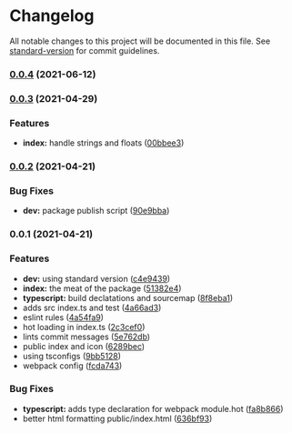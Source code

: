 # Changelog

All notable changes to this project will be documented in this file. See [standard-version](https://github.com/conventional-changelog/standard-version) for commit guidelines.

### [0.0.4](https://github.com/lionipsum/negative/compare/v0.0.3...v0.0.4) (2021-06-12)

### [0.0.3](https://github.com/lionipsum/negative/compare/v0.0.2...v0.0.3) (2021-04-29)


### Features

* **index:** handle strings and floats ([00bbee3](https://github.com/lionipsum/negative/commit/00bbee3bfde26ce932aa22deb0a9ae903dfde4bb))

### [0.0.2](https://github.com/lionipsum/negative/compare/v0.0.1...v0.0.2) (2021-04-21)


### Bug Fixes

* **dev:** package publish script ([90e9bba](https://github.com/lionipsum/negative/commit/90e9bba6b107df9edd9b89ef1e2fbb8d64554b72))

### 0.0.1 (2021-04-21)


### Features

* **dev:** using standard version ([c4e9439](https://github.com/lionipsum/negative/commit/c4e9439d9ea84e87acc2cbbc3eb7be90d0469d61))
* **index:** the meat of the package ([51382e4](https://github.com/lionipsum/negative/commit/51382e42e6bbdadb37e783d40396113a7e60b663))
* **typescript:** build declatations and sourcemap ([8f8eba1](https://github.com/lionipsum/negative/commit/8f8eba1c7abbc6110a0d14a441fb0fb4e4daab47))
* adds src index.ts and test ([4a66ad3](https://github.com/lionipsum/negative/commit/4a66ad3d401555cad7ac9bd6012dc61ab5bdaba1))
* eslint rules ([4a54fa9](https://github.com/lionipsum/negative/commit/4a54fa9edcdd94b88703dea628ff5912b4fbda67))
* hot loading in index.ts ([2c3cef0](https://github.com/lionipsum/negative/commit/2c3cef0c04fffbee0b763d5a77da22754dde8420))
* lints commit messages ([5e762db](https://github.com/lionipsum/negative/commit/5e762db967ae54934cfe2889d724998c1973abe2))
* public index and icon ([6289bec](https://github.com/lionipsum/negative/commit/6289bec2a8632c89fb433be4d5d13a8978f1e9e4))
* using tsconfigs ([9bb5128](https://github.com/lionipsum/negative/commit/9bb51282b8da855748a2ffcd4be8a3a5b1c1f02e))
* webpack config ([fcda743](https://github.com/lionipsum/negative/commit/fcda7431eefed5a76cb7722c7f0ada179d2fc03d))


### Bug Fixes

* **typescript:** adds type declaration for webpack module.hot ([fa8b866](https://github.com/lionipsum/negative/commit/fa8b8665e8c39fd3998ef01446d7e7e647a58fca))
* better html formatting public/index.html ([636bf93](https://github.com/lionipsum/negative/commit/636bf93e9e56c109b4ad20efa30e3fe985680985))
